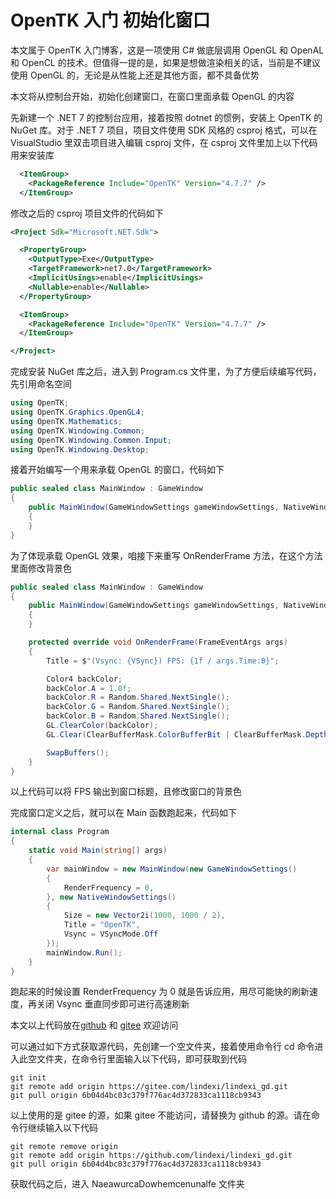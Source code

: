 # OpenTK 入门 初始化窗口

本文属于 OpenTK 入门博客，这是一项使用 C# 做底层调用 OpenGL 和 OpenAL 和 OpenCL 的技术。但值得一提的是，如果是想做渲染相关的话，当前是不建议使用 OpenGL 的，无论是从性能上还是其他方面，都不具备优势

<!--more-->
<!-- 发布 -->
<!-- 博客 -->
<!-- 标签： 渲染 -->

本文将从控制台开始，初始化创建窗口，在窗口里面承载 OpenGL 的内容

先新建一个 .NET 7 的控制台应用，接着按照 dotnet 的惯例，安装上 OpenTK 的 NuGet 库。对于 .NET 7 项目，项目文件使用 SDK 风格的 csproj 格式，可以在 VisualStudio 里双击项目进入编辑 csproj 文件，在 csproj 文件里加上以下代码用来安装库

```xml
  <ItemGroup>
    <PackageReference Include="OpenTK" Version="4.7.7" />
  </ItemGroup>
```

修改之后的 csproj 项目文件的代码如下

```xml
<Project Sdk="Microsoft.NET.Sdk">

  <PropertyGroup>
    <OutputType>Exe</OutputType>
    <TargetFramework>net7.0</TargetFramework>
    <ImplicitUsings>enable</ImplicitUsings>
    <Nullable>enable</Nullable>
  </PropertyGroup>

  <ItemGroup>
    <PackageReference Include="OpenTK" Version="4.7.7" />
  </ItemGroup>

</Project>
```

完成安装 NuGet 库之后，进入到 Program.cs 文件里，为了方便后续编写代码，先引用命名空间

```csharp
using OpenTK;
using OpenTK.Graphics.OpenGL4;
using OpenTK.Mathematics;
using OpenTK.Windowing.Common;
using OpenTK.Windowing.Common.Input;
using OpenTK.Windowing.Desktop;
```

接着开始编写一个用来承载 OpenGL 的窗口，代码如下

```csharp
public sealed class MainWindow : GameWindow
{
    public MainWindow(GameWindowSettings gameWindowSettings, NativeWindowSettings nativeWindowSettings) : base(gameWindowSettings, nativeWindowSettings)
    {
    }
}
```

为了体现承载 OpenGL 效果，咱接下来重写 OnRenderFrame 方法，在这个方法里面修改背景色

```csharp
public sealed class MainWindow : GameWindow
{
    public MainWindow(GameWindowSettings gameWindowSettings, NativeWindowSettings nativeWindowSettings) : base(gameWindowSettings, nativeWindowSettings)
    {
    }

    protected override void OnRenderFrame(FrameEventArgs args)
    {
        Title = $"(Vsync: {VSync}) FPS: {1f / args.Time:0}";

        Color4 backColor;
        backColor.A = 1.0f;
        backColor.R = Random.Shared.NextSingle();
        backColor.G = Random.Shared.NextSingle();
        backColor.B = Random.Shared.NextSingle();
        GL.ClearColor(backColor);
        GL.Clear(ClearBufferMask.ColorBufferBit | ClearBufferMask.DepthBufferBit);

        SwapBuffers();
    }
}
```

以上代码可以将 FPS 输出到窗口标题，且修改窗口的背景色

完成窗口定义之后，就可以在 Main 函数跑起来，代码如下

```csharp
internal class Program
{
    static void Main(string[] args)
    {
        var mainWindow = new MainWindow(new GameWindowSettings()
        {
            RenderFrequency = 0,
        }, new NativeWindowSettings()
        {
            Size = new Vector2i(1000, 1000 / 2),
            Title = "OpenTK",
            Vsync = VSyncMode.Off
        });
        mainWindow.Run();
    }
}
```

跑起来的时候设置 RenderFrequency 为 0 就是告诉应用，用尽可能快的刷新速度，再关闭 Vsync 垂直同步即可进行高速刷新

本文以上代码放在[github](https://github.com/lindexi/lindexi_gd/tree/6b04d4bc03c379f776ac4d372833ca1118cb9343/NaeawurcaDowhemcenunalfe) 和 [gitee](https://gitee.com/lindexi/lindexi_gd/tree/6b04d4bc03c379f776ac4d372833ca1118cb9343/NaeawurcaDowhemcenunalfe) 欢迎访问

可以通过如下方式获取源代码，先创建一个空文件夹，接着使用命令行 cd 命令进入此空文件夹，在命令行里面输入以下代码，即可获取到代码

```
git init
git remote add origin https://gitee.com/lindexi/lindexi_gd.git
git pull origin 6b04d4bc03c379f776ac4d372833ca1118cb9343
```

以上使用的是 gitee 的源，如果 gitee 不能访问，请替换为 github 的源。请在命令行继续输入以下代码

```
git remote remove origin
git remote add origin https://github.com/lindexi/lindexi_gd.git
git pull origin 6b04d4bc03c379f776ac4d372833ca1118cb9343
```

获取代码之后，进入 NaeawurcaDowhemcenunalfe 文件夹
